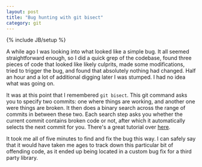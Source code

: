```yaml
---
layout: post
title: "Bug hunting with git bisect"
category: git
---
```

{% include JB/setup %}

A while ago I was looking into what looked like a simple bug. It all seemed straightforward enough, so I did a quick grep of the codebase, found three pieces of code that looked like likely culprits, made some modifications, tried to trigger the bug, and found that absolutely nothing had changed. Half an hour and a lot of additional digging later I was stumped. I had no idea what was going on.

It was at this point that I remembered `git bisect`. This git command asks you to specify two commits: one where things are working, and another one were things are broken. It then does a binary search across the range of commits in between these two. Each search step asks you whether the current commit contains broken code or not, after which it automatically selects the next commit for you. There's a great tutorial over [here](http://webchick.net/node/99).

It took me all of five minutes to find and fix the bug this way. I can safely say that it would have taken me ages to track down this particular bit of offending code, as it ended up being located in a custom bug fix for a third party library.
